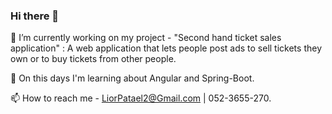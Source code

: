### Hi there 👋

🔭 I’m currently working on my project - "Second hand ticket sales application" : A web application that lets people post ads to sell tickets they own or to buy tickets from other people.

🌱 On this days I'm learning about Angular and Spring-Boot.

📫 How to reach me - LiorPatael2@Gmail.com | 052-3655-270.



<!--

-->
